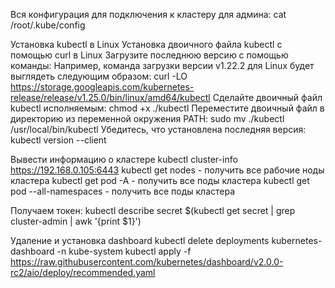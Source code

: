Вся конфигурация для подключения к кластеру для админа: cat /root/.kube/config

Установка kubectl в Linux
Установка двоичного файла kubectl с помощью curl в Linux
Загрузите последнюю версию с помощью команды:
Например, команда загрузки версии v1.22.2 для Linux будет выглядеть следующим образом:
curl -LO https://storage.googleapis.com/kubernetes-release/release/v1.25.0/bin/linux/amd64/kubectl
Сделайте двоичный файл kubectl исполняемым: chmod +x ./kubectl
Переместите двоичный файл в директорию из переменной окружения PATH: sudo mv ./kubectl /usr/local/bin/kubectl
Убедитесь, что установлена последняя версия: kubectl version --client

Вывести информацию о кластере kubectl cluster-info
https://192.168.0.105:6443
kubectl get nodes - получить все рабочие ноды кластера
kubectl get pod -A - получить все поды кластера
kubectl get pod --all-namespaces - получить все поды кластера 

Получаем токен: kubectl describe secret $(kubectl get secret | grep cluster-admin | awk '{print $1}')

Удаление и установка dashboard 
kubectl delete deployments kubernetes-dashboard -n kube-system
kubectl apply -f https://raw.githubusercontent.com/kubernetes/dashboard/v2.0.0-rc2/aio/deploy/recommended.yaml
